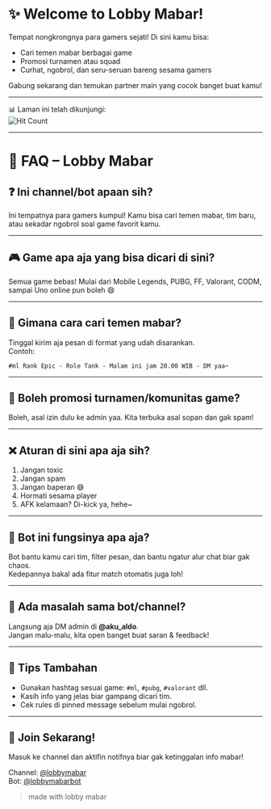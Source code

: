 # ✨ Welcome to Lobby Mabar!

Tempat nongkrongnya para gamers sejati! Di sini kamu bisa:
- Cari temen mabar berbagai game
- Promosi turnamen atau squad
- Curhat, ngobrol, dan seru-seruan bareng sesama gamers

Gabung sekarang dan temukan partner main yang cocok banget buat kamu!

---

📊 Laman ini telah dikunjungi:  
![Hit Count](https://hits.seeyoufarm.com/api/count/incr/badge.svg?url=mabar.netlify.app&count_bg=%2300C2FF&title_bg=%23555555&icon=counter.svg&icon_color=%23FFFFFF&title=Visitors&edge_flat=false)



---


# 📖 FAQ – Lobby Mabar

## ❓ Ini channel/bot apaan sih?  
Ini tempatnya para gamers kumpul! Kamu bisa cari temen mabar, tim baru, atau sekadar ngobrol soal game favorit kamu.

---

## 🎮 Game apa aja yang bisa dicari di sini?  
Semua game bebas! Mulai dari Mobile Legends, PUBG, FF, Valorant, CODM, sampai Uno online pun boleh 😄

---

## 👥 Gimana cara cari temen mabar?  
Tinggal kirim aja pesan di format yang udah disarankan.  
Contoh:
```
#ml Rank Epic - Role Tank - Malam ini jam 20.00 WIB - DM yaa~
```

---

## 🧩 Boleh promosi turnamen/komunitas game?  
Boleh, asal izin dulu ke admin yaa. Kita terbuka asal sopan dan gak spam!

---

## ❌ Aturan di sini apa aja sih?  
1. Jangan toxic  
2. Jangan spam  
3. Jangan baperan 😅  
4. Hormati sesama player  
5. AFK kelamaan? Di-kick ya, hehe~

---

## 🤖 Bot ini fungsinya apa aja?  
Bot bantu kamu cari tim, filter pesan, dan bantu ngatur alur chat biar gak chaos.  
Kedepannya bakal ada fitur match otomatis juga loh!

---


## 🧪 Ada masalah sama bot/channel?  
Langsung aja DM admin di **@aku_aldo**.  
Jangan malu-malu, kita open banget buat saran & feedback!

---

## 💼 Tips Tambahan  
- Gunakan hashtag sesuai game: `#ml`, `#pubg`, `#valorant` dll.  
- Kasih info yang jelas biar gampang dicari tim.  
- Cek rules di pinned message sebelum mulai ngobrol.  

---

## 🔗 Join Sekarang!  
Masuk ke channel dan aktifin notifnya biar gak ketinggalan info mabar!

Channel: [@lobbymabar](https://t.me/lobbymabar)  
Bot: [@lobbymabarbot](https://t.me/lobbymabarbot)

> made with lobby mabar